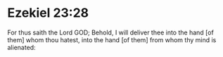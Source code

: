 # Ezekiel 23:28

For thus saith the Lord GOD; Behold, I will deliver thee into the hand [of them] whom thou hatest, into the hand [of them] from whom thy mind is alienated: